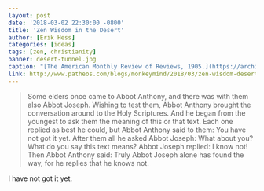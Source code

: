 ```yaml
---
layout: post
date: '2018-03-02 22:30:00 -0800'
title: 'Zen Wisdom in the Desert'
author: [Erik Hess]
categories: [ideas]
tags: [zen, christianity]
banner: desert-tunnel.jpg
caption: "[The American Monthly Review of Reviews, 1905.](https://archive.org/stream/reviewofreviewsw31newy/reviewofreviewsw31newy#page/704/mode/1up)"
link: http://www.patheos.com/blogs/monkeymind/2018/03/zen-wisdom-desert.html
---
```


> Some elders once came to Abbot Anthony, and there was with them also Abbot Joseph. Wishing to test them, Abbot Anthony brought the conversation around to the Holy Scriptures. And he began from the youngest to ask them the meaning of this or that text. Each one replied as best he could, but Abbot Anthony said to them: You have not got it yet. After them all he asked Abbot Joseph: What about you? What do you say this text means? Abbot Joseph replied: I know not! Then Abbot Anthony said: Truly Abbot Joseph alone has found the way, for he replies that he knows not.

I have not got it yet.